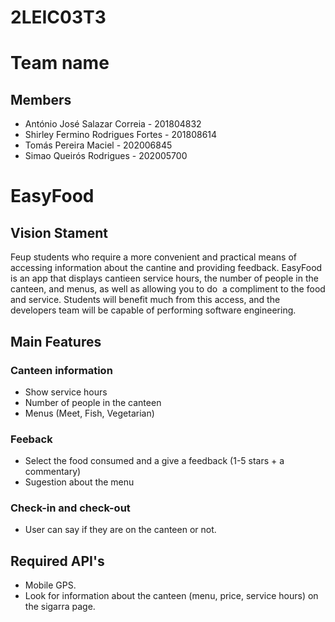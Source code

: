 # 2LEIC03T3

# Team name

## Members
- António José Salazar Correia - 201804832
- Shirley Fermino Rodrigues Fortes - 201808614
- Tomás Pereira Maciel - 202006845
- Simao Queirós Rodrigues - 202005700


# EasyFood

## Vision Stament
Feup students who require a more convenient and practical means of accessing information about the cantine and providing feedback.
EasyFood is an app that displays cantieen service hours, the number of people in the canteen, and menus, as well as allowing you to do  a compliment to the food and service.
Students will benefit much from this access, and the developers team will be capable of performing software engineering.

## Main Features
### Canteen information 
- Show service hours
- Number of people in the canteen
- Menus (Meet, Fish, Vegetarian) 

### Feeback
- Select the food consumed and a give a feedback (1-5 stars + a commentary)
- Sugestion about the menu

### Check-in and check-out
- User can say if they are on the canteen or not.

## Required API's
- Mobile GPS.
- Look for information about the canteen (menu, price, service hours) on the sigarra page.
